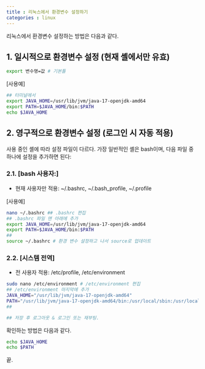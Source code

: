 ```yaml
---
title : 리눅스에서 환경변수 설정하기
categories : linux
---
```


리눅스에서 환경변수 설정하는 방법은 다음과 같다.

## 1. 일시적으로 환경변수 설정 (현재 셸에서만 유효)

```bash
export 변수명=값 # 기본틀
```

[사용예]

```bash
## 터미널에서
export JAVA_HOME=/usr/lib/jvm/java-17-openjdk-amd64
export PATH=$JAVA_HOME/bin:$PATH
echo $JAVA_HOME
```

## 2. 영구적으로 환경변수 설정 (로그인 시 자동 적용)

사용 중인 셸에 따라 설정 파일이 다르다. 가장 일반적인 셸은 bash이며, 다음 파일 중 하나에 설정을 추가하면 된다:

### 2.1. [bash 사용자:]

- 현재 사용자만 적용: ~/.bashrc, ~/.bash_profile, ~/.profile

[사용예]

```bash
nano ~/.bashrc ## .bashrc 편집
## .bashrc 파일 맨 아래에 추가 
export JAVA_HOME=/usr/lib/jvm/java-17-openjdk-amd64
export PATH=$JAVA_HOME/bin:$PATH
##
source ~/.bashrc # 환경 변수 설정하고 나서 source로 업데이트
```

### 2.2. [시스템 전역]

- 전 사용자 적용: /etc/profile, /etc/environment

```bash
sudo nano /etc/environment # /etc/environment 편집
## /etc/environment 마지막에 추가
JAVA_HOME="/usr/lib/jvm/java-17-openjdk-amd64"
PATH="/usr/lib/jvm/java-17-openjdk-amd64/bin:/usr/local/sbin:/usr/local/bin:/usr/sbin:/usr/bin:/sbin:/bin"
##

## 저장 후 로그아웃 & 로그인 또는 재부팅.
```

확인하는 방법은 다음과 같다.

```bash
echo $JAVA_HOME
echo $PATH
```

끝.